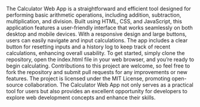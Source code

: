 The Calculator Web App is a straightforward and efficient tool designed for performing basic arithmetic operations, including addition, subtraction, multiplication, and division. Built using HTML, CSS, and JavaScript, this application features a user-friendly interface that works seamlessly on both desktop and mobile devices. With a responsive design and large buttons, users can easily navigate and input calculations. The app includes a clear button for resetting inputs and a history log to keep track of recent calculations, enhancing overall usability. To get started, simply clone the repository, open the index.html file in your web browser, and you’re ready to begin calculating. Contributions to this project are welcome, so feel free to fork the repository and submit pull requests for any improvements or new features. The project is licensed under the MIT License, promoting open-source collaboration. The Calculator Web App not only serves as a practical tool for users but also provides an excellent opportunity for developers to explore web development concepts and enhance their skills.
